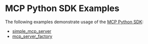 # MCP Python SDK Examples

The following examples demonstrate usage of the [MCP Python SDK](https://github.com/modelcontextprotocol/python-sdk):

- [simple_mcp_server](simple_mcp_server)
- [mcp_server_factory](mcp_server_factory)
